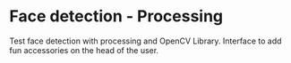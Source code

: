 # Face detection - Processing #

Test face detection with processing and OpenCV Library. Interface to add fun accessories on the head of the user.